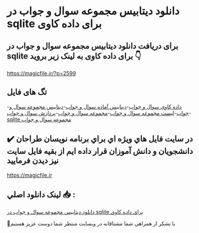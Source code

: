 # دانلود دیتابیس مجموعه سوال و جواب در sqlite برای داده کاوی

## برای دریافت دانلود دیتابیس مجموعه سوال و جواب در sqlite برای داده کاوی به لینک زیر بروید 👇

https://magicfile.ir/?p=2599

## تگ های فایل

-[داده کاوی سوال و جواب](https://magicfile.ir/product/%d8%af%db%8c%d8%aa%d8%a7%d8%a8%db%8c%d8%b3-%d9%85%d8%ac%d9%85%d9%88%d8%b9%d9%87-%d8%b3%d9%88%d8%a7%d9%84-%d9%88-%d8%ac%d9%88%d8%a7%d8%a8-%d8%af%d8%b1-sqlite/)-[دیتابیس آماده سوال و جواب](https://magicfile.ir/product/%d8%af%db%8c%d8%aa%d8%a7%d8%a8%db%8c%d8%b3-%d9%85%d8%ac%d9%85%d9%88%d8%b9%d9%87-%d8%b3%d9%88%d8%a7%d9%84-%d9%88-%d8%ac%d9%88%d8%a7%d8%a8-%d8%af%d8%b1-sqlite/)-[دیتابیس مجموعه سوال و جواب](https://magicfile.ir/product/%d8%af%db%8c%d8%aa%d8%a7%d8%a8%db%8c%d8%b3-%d9%85%d8%ac%d9%85%d9%88%d8%b9%d9%87-%d8%b3%d9%88%d8%a7%d9%84-%d9%88-%d8%ac%d9%88%d8%a7%d8%a8-%d8%af%d8%b1-sqlite/)-[لیست مجموعه سوال و جواب](https://magicfile.ir/product/%d8%af%db%8c%d8%aa%d8%a7%d8%a8%db%8c%d8%b3-%d9%85%d8%ac%d9%85%d9%88%d8%b9%d9%87-%d8%b3%d9%88%d8%a7%d9%84-%d9%88-%d8%ac%d9%88%d8%a7%d8%a8-%d8%af%d8%b1-sqlite/)-[مجموعه سوال و جواب](https://magicfile.ir/product/%d8%af%db%8c%d8%aa%d8%a7%d8%a8%db%8c%d8%b3-%d9%85%d8%ac%d9%85%d9%88%d8%b9%d9%87-%d8%b3%d9%88%d8%a7%d9%84-%d9%88-%d8%ac%d9%88%d8%a7%d8%a8-%d8%af%d8%b1-sqlite/)-[پردازش سوال و جواب](https://magicfile.ir/product/%d8%af%db%8c%d8%aa%d8%a7%d8%a8%db%8c%d8%b3-%d9%85%d8%ac%d9%85%d9%88%d8%b9%d9%87-%d8%b3%d9%88%d8%a7%d9%84-%d9%88-%d8%ac%d9%88%d8%a7%d8%a8-%d8%af%d8%b1-sqlite/)-[sqlite مجموعه سوال و جواب](https://magicfile.ir/product/%d8%af%db%8c%d8%aa%d8%a7%d8%a8%db%8c%d8%b3-%d9%85%d8%ac%d9%85%d9%88%d8%b9%d9%87-%d8%b3%d9%88%d8%a7%d9%84-%d9%88-%d8%ac%d9%88%d8%a7%d8%a8-%d8%af%d8%b1-sqlite/)

## ✔️ در سايت فايل هاي ويژه اي براي برنامه نويسان طراحان دانشجويان و دانش آموزان قرار داده ايم از بقيه فايل سايت نيز ديدن فرماييد

https://magicfile.ir


## لينک دانلود اصلي 📥 :

[دانلود دیتابیس مجموعه سوال و جواب در sqlite برای داده کاوی](https://magicfile.ir/product/%d8%af%db%8c%d8%aa%d8%a7%d8%a8%db%8c%d8%b3-%d9%85%d8%ac%d9%85%d9%88%d8%b9%d9%87-%d8%b3%d9%88%d8%a7%d9%84-%d9%88-%d8%ac%d9%88%d8%a7%d8%a8-%d8%af%d8%b1-sqlite/) 


🙏با تشکر از همراهي شما مشتاقانه در وبسایت منتظر شما دوست عزیز هستیم

